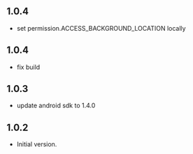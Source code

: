 ## 1.0.4
- set permission.ACCESS_BACKGROUND_LOCATION locally

## 1.0.4
- fix build

## 1.0.3
- update android sdk to 1.4.0

## 1.0.2
- Initial version.
